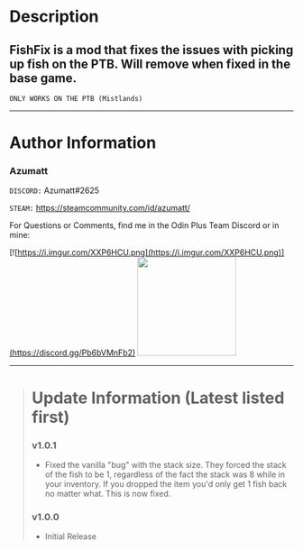 # Description

## FishFix is a mod that fixes the issues with picking up fish on the PTB. Will remove when fixed in the base game.


`ONLY WORKS ON THE PTB (Mistlands)`

---

# Author Information

### Azumatt

`DISCORD:` Azumatt#2625

`STEAM:` https://steamcommunity.com/id/azumatt/

For Questions or Comments, find me in the Odin Plus Team Discord or in mine:

[![https://i.imgur.com/XXP6HCU.png](https://i.imgur.com/XXP6HCU.png)](https://discord.gg/Pb6bVMnFb2)
<a href="https://discord.gg/pdHgy6Bsng"><img src="https://i.imgur.com/Xlcbmm9.png" href="https://discord.gg/pdHgy6Bsng" width="175" height="175"></a>
***

> # Update Information (Latest listed first)
> ### v1.0.1
> - Fixed the vanilla "bug" with the stack size. They forced the stack of the fish to be 1, regardless of the fact the stack was 8 while in your inventory. If you dropped the item you'd only get 1 fish back no matter what. This is now fixed.
> ### v1.0.0
> - Initial Release